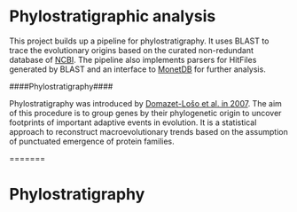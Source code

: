 Phylostratigraphic analysis
=================

This project builds up a pipeline for phylostratigraphy. It uses BLAST to trace the evolutionary origins based on the curated  non-redundant database of <a href="http://www.ncbi.nlm.nih.gov/">NCBI</a>. The pipeline also implements parsers for HitFiles generated by BLAST and an interface to <a href="http://www.monetdb.com/">MonetDB</a> for further analysis.

####Phylostratigraphy####

Phylostratigraphy was introduced by <a href="http://www.sciencedirect.com/science/article/pii/S0168952507002995">Domazet-Lo&scaron;o et al. in 2007</a>. The aim of this procedure is to group genes by their phylogenetic origin to uncover footprints of important adaptive events in evolution.
It is a statistical approach to reconstruct macroevolutionary trends based on the assumption of punctuated emergence of protein families.


=======
# Phylostratigraphy
